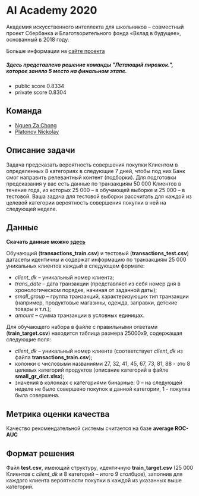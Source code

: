 #  AI Academy 2020
Академия искусственного интеллекта для школьников – совместный проект Сбербанка и Благотворительного фонда «Вклад в будущее», основанный в 2018 году.

Больше информации на [сайте проекта](https://ai-academy.ru/about/)

##### Здесь представлено решение команды "*Летающий пирожок.*", которое заняло 5 место на финальном этапе.

* public score 0.8334 
* private score 0.8304 

## Команда

* [Nguen Za Chong](https://github.com/boyfromasia)
* [Platonov Nickolay](https://github.com/Platun0v)

## Описание задачи 

Задача предсказать вероятность совершения покупки Клиентом в определенных 8 категориях в следующие 7 дней, чтобы под них Банк смог направить релевантный контент (подборки). Для подготовки предсказания у вас есть данные по транзакциям 50 000 Клиентов в течение года, из которых 25 000 – в обучающей выборке и 25 000 – в тестовой. Ваша задача для тестовой выборки рассчитать для каждой из целевой категории вероятность совершения покупки в ней на следующей неделе.

## Данные 

**Скачать данные можно [здесь](https://storage.yandexcloud.net/datasouls-competitions/onti/data_final.zip)**

Обучающий (**transactions_train.csv**) и тестовый (**transactions_test.csv**) датасеты идентичны и содержат информацию по транзакциям 25 000 уникальных клиентов каждый в следующем формате:

* *сlient_dk* – уникальный номер клиента;
* *trans_date* – дата транзакции (представляет из себя номер дня в хронологическом порядке, начиная от заданной даты);
* *small_group* – группа транзакций, характеризующих тип транзакции (например, продуктовые магазины, одежда, заправки, детские товары и т.п.);
* *amount* – сумма транзакции в условных единицах.

Для обучающего набора в файле с правильными ответами (**train_target.csv**) находится таблица размера 25000x9, содержащая следующие поля:

* *client_dk* – уникальный номер клиента (соответствует *client_dk* из файла **transactions_train.csv**);
* колонки с числовыми названиями 27, 32, 41, 45, 67, 73, 81, 88 - это 8 целевых категорий продуктов (описание категорий в файле **small_gr_dict.xlsx**);
* значения в колонках с категориями бинарные: 0 – на следующей неделе не было совершено покупок в данной категории, 1 - покупка была совершена.

## Метрика оценки качества

Качество рекомендательной системы считается на базе **average ROC-AUC**

## Формат решения 

Файл **test.csv**, имеющий структуру, идентичную **train_target.csv** (25 000 Клиентов с *client_dk* и 8 категорий – итого 9 столбцов), заполнив для каждого клиента вероятности покупки в каждой из указанных выше категорий.
